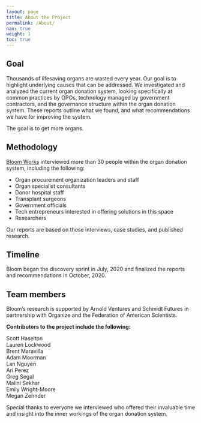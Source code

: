 ```yaml
---
layout: page
title: About the Project
permalink: /About/
nav: true
weight: 1
toc: true
---
```


## Goal

Thousands of lifesaving organs are wasted every year. Our goal is to highlight underlying causes that can be addressed. We investigated and analyzed the current organ donation system, looking specifically at common practices by OPOs, technology managed by government contractors, and the governance structure within the organ donation system. These reports outline what we found, and what recommendations we have for improving the system.

The goal is to get more organs.


## Methodology 

[Bloom Works](https://bloomworks.digital/) interviewed more than 30 people within the organ donation system, including the following: 


*   Organ procurement organization leaders and staff
*   Organ specialist consultants
*   Donor hospital staff
*   Transplant surgeons
*   Government officials
*   Tech entrepreneurs interested in offering solutions in this space
*   Researchers 

Our reports are based on those interviews, case studies, and published research. 


##  Timeline

Bloom began the discovery sprint in July, 2020 and finalized the reports and recommendations in October, 2020. 


## Team members 

Bloom’s research is supported by Arnold Ventures and Schmidt Futures in partnership with Organize and the Federation of American Scientists.

**Contributors to the project include the following:**    

Scott Haselton
<br />
Lauren Lockwood
<br />
Brent Maravilla
<br />
Adam Moorman
<br />
Lan Nguyen
<br /> 
Ari Perez
<br />
Greg Segal
<br />
Malini Sekhar
<br />
Emily Wright-Moore
<br />
Megan Zehnder  

Special thanks to everyone we interviewed who offered their invaluable time and insight into the inner workings of the organ donation system. 
